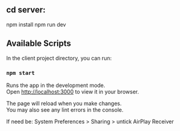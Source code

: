 
## cd server: 
npm install
npm run dev
## Available Scripts

In the client project directory, you can run:

### `npm start`

Runs the app in the development mode.\
Open [http://localhost:3000](http://localhost:3000) to view it in your browser.

The page will reload when you make changes.\
You may also see any lint errors in the console.

If need be: System Preferences > Sharing > untick AirPlay Receiver